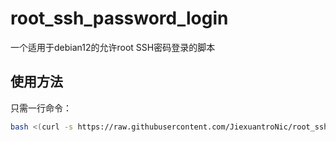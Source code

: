 # root_ssh_password_login
一个适用于debian12的允许root SSH密码登录的脚本
## 使用方法
只需一行命令：
```bash
bash <(curl -s https://raw.githubusercontent.com/JiexuantroNic/root_ssh_password_login/main/root_ssh_password_login.sh)
```
